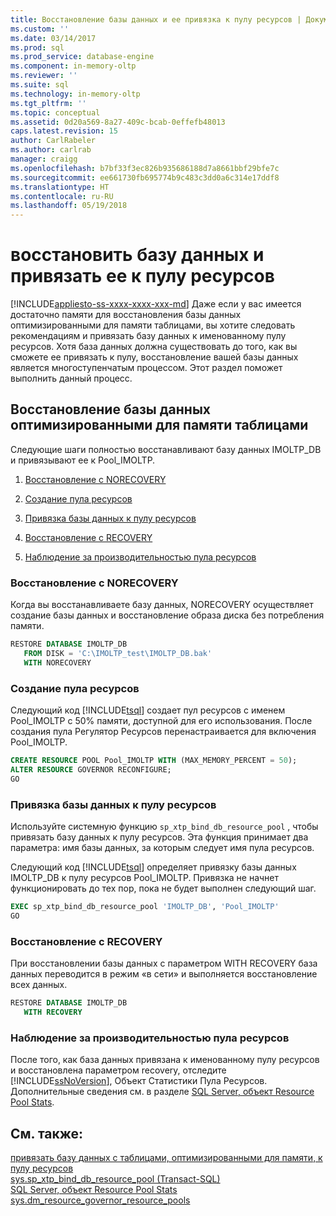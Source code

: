 ```yaml
---
title: Восстановление базы данных и ее привязка к пулу ресурсов | Документация Майкрософт
ms.custom: ''
ms.date: 03/14/2017
ms.prod: sql
ms.prod_service: database-engine
ms.component: in-memory-oltp
ms.reviewer: ''
ms.suite: sql
ms.technology: in-memory-oltp
ms.tgt_pltfrm: ''
ms.topic: conceptual
ms.assetid: 0d20a569-8a27-409c-bcab-0effefb48013
caps.latest.revision: 15
author: CarlRabeler
ms.author: carlrab
manager: craigg
ms.openlocfilehash: b7bf33f3ec826b935686188d7a8661bbf29bfe7c
ms.sourcegitcommit: ee661730fb695774b9c483c3dd0a6c314e17ddf8
ms.translationtype: HT
ms.contentlocale: ru-RU
ms.lasthandoff: 05/19/2018
---
```

# <a name="restore-a-database-and-bind-it-to-a-resource-pool"></a>восстановить базу данных и привязать ее к пулу ресурсов
[!INCLUDE[appliesto-ss-xxxx-xxxx-xxx-md](../../includes/appliesto-ss-xxxx-xxxx-xxx-md.md)]
  Даже если у вас имеется достаточно памяти для восстановления базы данных оптимизированными для памяти таблицами, вы хотите следовать рекомендациям и привязать базу данных к именованному пулу ресурсов.  Хотя база данных должна существовать до того, как вы сможете ее привязать к пулу, восстановление вашей базы данных является многоступенчатым процессом. Этот раздел поможет выполнить данный процесс.  
  
## <a name="restoring-a-database-with-memory-optimized-tables"></a>Восстановление базы данных оптимизированными для памяти таблицами  
 Следующие шаги полностью восстанавливают базу данных IMOLTP_DB и привязывают ее к Pool_IMOLTP.  
  
1.  [Восстановление с NORECOVERY](../../relational-databases/in-memory-oltp/restore-a-database-and-bind-it-to-a-resource-pool.md#bkmk_NORECOVERY)  
  
2.  [Создание пула ресурсов](../../relational-databases/in-memory-oltp/restore-a-database-and-bind-it-to-a-resource-pool.md#bkmk_createPool)  
  
3.  [Привязка базы данных к пулу ресурсов](../../relational-databases/in-memory-oltp/restore-a-database-and-bind-it-to-a-resource-pool.md#bkmk_bind)  
  
4.  [Восстановление с RECOVERY](../../relational-databases/in-memory-oltp/restore-a-database-and-bind-it-to-a-resource-pool.md#bkmk_RECOVERY)  
  
5.  [Наблюдение за производительностью пула ресурсов](../../relational-databases/in-memory-oltp/restore-a-database-and-bind-it-to-a-resource-pool.md#bkmk_Monitor)  
  
###  <a name="bkmk_NORECOVERY"></a> Восстановление с NORECOVERY  
 Когда вы восстанавливаете базу данных, NORECOVERY осуществляет создание базы данных и восстановление образа диска без потребления памяти.  
  
```sql  
RESTORE DATABASE IMOLTP_DB   
   FROM DISK = 'C:\IMOLTP_test\IMOLTP_DB.bak'  
   WITH NORECOVERY  
```  
  
###  <a name="bkmk_createPool"></a> Создание пула ресурсов  
 Следующий код [!INCLUDE[tsql](../../includes/tsql-md.md)] создает пул ресурсов с именем Pool_IMOLTP с 50% памяти, доступной для его использования.  После создания пула Регулятор Ресурсов перенастраивается для включения Pool_IMOLTP.  
  
```sql  
CREATE RESOURCE POOL Pool_IMOLTP WITH (MAX_MEMORY_PERCENT = 50);  
ALTER RESOURCE GOVERNOR RECONFIGURE;  
GO  
```  
  
###  <a name="bkmk_bind"></a> Привязка базы данных к пулу ресурсов  
 Используйте системную функцию `sp_xtp_bind_db_resource_pool` , чтобы привязать базу данных к пулу ресурсов. Эта функция принимает два параметра: имя базы данных, за которым следует имя пула ресурсов.  
  
 Следующий код [!INCLUDE[tsql](../../includes/tsql-md.md)] определяет привязку базы данных IMOLTP_DB к пулу ресурсов Pool_IMOLTP. Привязка не начнет функционировать до тех пор, пока не будет выполнен следующий шаг.  
  
```sql  
EXEC sp_xtp_bind_db_resource_pool 'IMOLTP_DB', 'Pool_IMOLTP'  
GO  
```  
  
###  <a name="bkmk_RECOVERY"></a> Восстановление с RECOVERY  
 При восстановлении базы данных с параметром WITH RECOVERY база данных переводится в режим «в сети» и выполняется восстановление всех данных.  
  
```sql  
RESTORE DATABASE IMOLTP_DB   
   WITH RECOVERY  
```  
  
###  <a name="bkmk_Monitor"></a> Наблюдение за производительностью пула ресурсов  
 После того, как база данных привязана к именованному пулу ресурсов и восстановлена параметром recovery, отследите [!INCLUDE[ssNoVersion](../../includes/ssnoversion-md.md)], Объект Статистики Пула Ресурсов. Дополнительные сведения см. в разделе [SQL Server, объект Resource Pool Stats](../../relational-databases/performance-monitor/sql-server-resource-pool-stats-object.md).  
  
## <a name="see-also"></a>См. также:  
 [привязать базу данных с таблицами, оптимизированными для памяти, к пулу ресурсов](../../relational-databases/in-memory-oltp/bind-a-database-with-memory-optimized-tables-to-a-resource-pool.md)   
 [sys.sp_xtp_bind_db_resource_pool (Transact-SQL)](../../relational-databases/system-stored-procedures/sys-sp-xtp-bind-db-resource-pool-transact-sql.md)   
 [SQL Server, объект Resource Pool Stats](../../relational-databases/performance-monitor/sql-server-resource-pool-stats-object.md)   
 [sys.dm_resource_governor_resource_pools](../../relational-databases/system-stored-procedures/sys-sp-xtp-unbind-db-resource-pool-transact-sql.md)  
  
  
